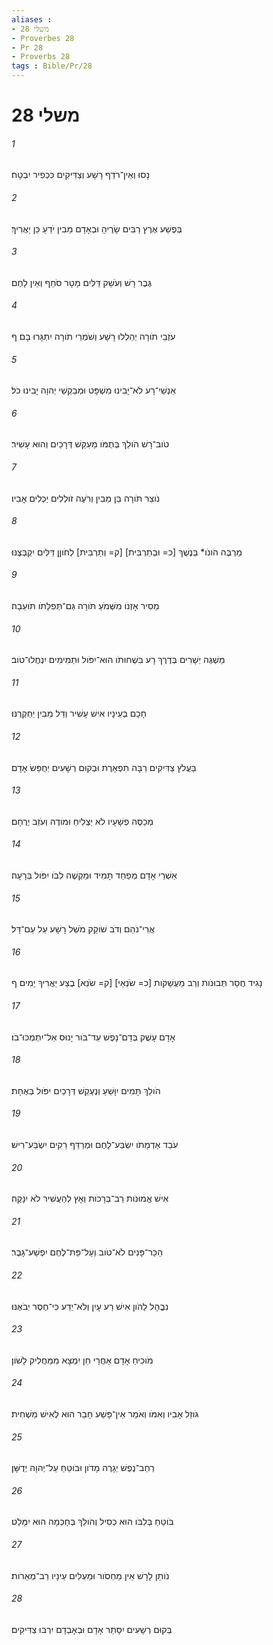 ```yaml
---
aliases : 
- משלי 28
- Proverbes 28
- Pr 28
- Proverbs 28
tags : Bible/Pr/28
---
```


# משלי 28

###### 1
נָסוּ וְאֵין־רֹדֵף רָשָׁע וְצַדִּיקִים כִּכְפִיר יִבְטָח׃
###### 2
בְּפֶשַׁע אֶרֶץ רַבִּים שָׂרֶיהָ וּבְאָדָם מֵבִין יֹדֵעַ כֵּן יַאֲרִיךְ׃
###### 3
גֶּבֶר רָשׁ וְעֹשֵׁק דַּלִּים מָטָר סֹחֵף וְאֵין לָחֶם׃
###### 4
עֹזְבֵי תֹורָה יְהַלְלוּ רָשָׁע וְשֹׁמְרֵי תֹורָה יִתְגָּרוּ בָם׃ ף
###### 5
אַנְשֵׁי־רָע לֹא־יָבִינוּ מִשְׁפָּט וּמְבַקְשֵׁי יְהוָה יָבִינוּ כֹל׃
###### 6
טֹוב־רָשׁ הֹולֵךְ בְּתֻמֹּו מֵעִקֵּשׁ דְּרָכַיִם וְהוּא עָשִׁיר׃
###### 7
נֹוצֵר תֹּורָה בֵּן מֵבִין וְרֹעֶה זֹולְלִים יַכְלִים אָבִיו׃
###### 8
מַרְבֶּה הֹונֹו* בְּנֶשֶׁךְ [כ= וּבְתַרְבִּית] [ק= וְתַרְבִּית] לְחֹוןֵן דַּלִּים יִקְבְּצֶנּוּ׃
###### 9
מֵסִיר אָזְנֹו מִשְּׁמֹעַ תֹּורָה גַּם־תְּפִלָּתֹו תֹּועֵבָה׃
###### 10
מַשְׁגֶּה יְשָׁרִים בְּדֶרֶךְ רָע בִּשְׁחוּתֹו הוּא־יִפֹּול וּתְמִימִים יִנְחֲלוּ־טֹוב׃
###### 11
חָכָם בְּעֵינָיו אִישׁ עָשִׁיר וְדַל מֵבִין יַחְקְרֶנּוּ׃
###### 12
בַּעֲלֹץ צַדִּיקִים רַבָּה תִפְאָרֶת וּבְקוּם רְשָׁעִים יְחֻפַּשׂ אָדָם׃
###### 13
מְכַסֶּה פְשָׁעָיו לֹא יַצְלִיחַ וּמֹודֶה וְעֹזֵב יְרֻחָם׃
###### 14
אַשְׁרֵי אָדָם מְפַחֵד תָּמִיד וּמַקְשֶׁה לִבֹּו יִפֹּול בְּרָעָה׃
###### 15
אֲרִי־נֹהֵם וְדֹב שֹׁוקֵק מֹשֵׁל רָשָׁע עַל עַם־דָּל׃
###### 16
נָגִיד חֲסַר תְּבוּנֹות וְרַב מַעֲשַׁקֹּות [כ= שֹׂנְאֵי] [ק= שֹׂנֵא] בֶצַע יַאֲרִיךְ יָמִים׃ ף
###### 17
אָדָם עָשֻׁק בְּדַם־נָפֶשׁ עַד־בֹּור יָנוּס אַל־יִתְמְכוּ־בֹו׃
###### 18
הֹולֵךְ תָּמִים יִוָּשֵׁעַ וְנֶעְקַשׁ דְּרָכַיִם יִפֹּול בְּאֶחָת׃
###### 19
עֹבֵד אַדְמָתֹו יִשְׂבַּע־לָחֶם וּמְרַדֵּף רֵקִים יִשְׂבַּע־רִישׁ׃
###### 20
אִישׁ אֱמוּנֹות רַב־בְּרָכֹות וְאָץ לְהַעֲשִׁיר לֹא יִנָּקֶה׃
###### 21
הַכֵּר־פָּנִים לֹא־טֹוב וְעַל־פַּת־לֶחֶם יִפְשַׁע־גָּבֶר׃
###### 22
נִבֳהָל לַהֹון אִישׁ רַע עָיִן וְלֹא־יֵדַע כִּי־חֶסֶר יְבֹאֶנּוּ׃
###### 23
מֹוכִיחַ אָדָם אַחֲרַי חֵן יִמְצָא מִמַּחֲלִיק לָשֹׁון׃
###### 24
גֹּוזֵל אָבִיו וְאִמֹּו וְאֹמֵר אֵין־פָּשַׁע חָבֵר הוּא לְאִישׁ מַשְׁחִית׃
###### 25
רְחַב־נֶפֶשׁ יְגָרֶה מָדֹון וּבֹוטֵחַ עַל־יְהוָה יְדֻשָּׁן׃
###### 26
בֹּוטֵחַ בְּלִבֹּו הוּא כְסִיל וְהֹולֵךְ בְּחָכְמָה הוּא יִמָּלֵט׃
###### 27
נֹותֵן לָרָשׁ אֵין מַחְסֹור וּמַעְלִים עֵינָיו רַב־מְאֵרֹות׃
###### 28
בְּקוּם רְשָׁעִים יִסָּתֵר אָדָם וּבְאָבְדָם יִרְבּוּ צַדִּיקִים׃
